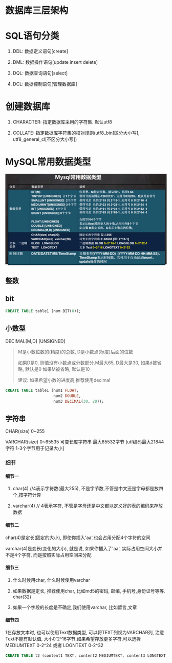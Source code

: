 # 数据库三层架构

# SQL语句分类

1. DDL: 数据定义语句[create]

2. DML: 数据操作语句[update insert delete]

3. DQL: 数据查询语句[select]

4. DCL: 数据控制语句[管理数据库]

# 创建数据库

1. CHARACTER: 指定数据库采用的字符集. 默认utf8

2. COLLATE: 指定数据库字符集的校对规则(utf8_bin[区分大小写], utf8_general_cl[不区分大小写])

# MySQL常用数据类型

![常用数据类型](./18.数据库/1.MySQL常用数据类型.png)

## 整数

## bit

```sql
CREATE TABLE table1 (num BIT(8));
```

## 小数型

DECIMAL[M,D] [UNSIGNED]

> M是小数位数的(精度)的总数, D是小数点(标度)后面的位数
>
> 如果D是0, 则值没有小数点或分数部分.M最大65, D最大是30, 如果d被省略, 默认是0 如果M被省略, 默认是10
>
> 建议: 如果希望小数的进度高,推荐使用decimal

```sql
CREATE TABLE table1 (num1 FLOAT,
                     num2 DOUBLE,
                     num3 DECIMAL(30, 20));
```

## 字符串

CHAR(size) 0~255

VARCHAR(size) 0~65535
可变长度字符串 最大65532字节 [utf编码最大21844字符 1-3个字节用于记录大小]

### 细节

#### 细节一

1. char(4) //4表示字符数(最大255), 不是字节数,不管是中文还是字母都是放四个,按字符计算

2. varchar(4) // 4表示字符, 不管是字母还是中文都以定义好的表的编码来存放数据

#### 细节二

char(4)是定长(固定的大小), 即使你插入'aa',也会占用分配4个字符的空间

varchar(4)是变长(变化的大小), 就是说, 如果你插入了'aa', 实际占用空间大小并不是4个字符, 而是按照实际占用空间来分配

#### 细节三

1. 什么时候用char, 什么时候使用varchar

1. 如果数据是定长, 推荐使用char, 比如md5的密码, 邮编, 手机号,身份证号等等. char(32)

2. 如果一个字段的长度是不确定,我们使用varchar, 比如留言,文章

#### 细节四

1在存放文本时, 也可以使用Text数据类型, 可以将TEXT列视为VARCHAR列, 注意Text不能有默认值, 大小0`2^16字节,如果希望存放更多字符,可以选择MEDIUMTEXT 0-2^24 或者 LOGNTEXT 0-2^32

```sql
CREATE TABLE t2 (content1 TEXT, content2 MEDIUMTEXT, content3 LONGTEXT); ```
